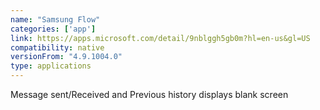 ```yaml
---
name: "Samsung Flow"
categories: ['app']
link: https://apps.microsoft.com/detail/9nblggh5gb0m?hl=en-us&gl=US
compatibility: native
versionFrom: "4.9.1004.0"
type: applications
---
```


Message sent/Received and Previous history displays blank screen 
